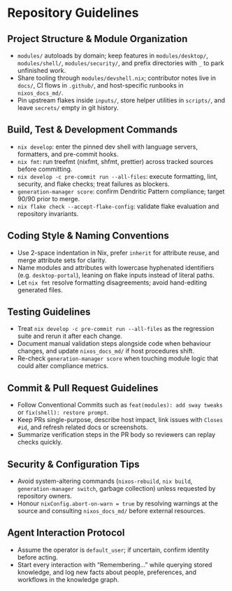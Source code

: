 # Repository Guidelines

## Project Structure & Module Organization

- `modules/` autoloads by domain; keep features in `modules/desktop/`, `modules/shell/`, `modules/security/`, and prefix directories with `_` to park unfinished work.
- Share tooling through `modules/devshell.nix`; contributor notes live in `docs/`, CI flows in `.github/`, and host-specific runbooks in `nixos_docs_md/`.
- Pin upstream flakes inside `inputs/`, store helper utilities in `scripts/`, and leave `secrets/` empty in git history.

## Build, Test & Development Commands

- `nix develop`: enter the pinned dev shell with language servers, formatters, and pre-commit hooks.
- `nix fmt`: run treefmt (nixfmt, shfmt, prettier) across tracked sources before committing.
- `nix develop -c pre-commit run --all-files`: execute formatting, lint, security, and flake checks; treat failures as blockers.
- `generation-manager score`: confirm Dendritic Pattern compliance; target 90/90 prior to merge.
- `nix flake check --accept-flake-config`: validate flake evaluation and repository invariants.

## Coding Style & Naming Conventions

- Use 2-space indentation in Nix, prefer `inherit` for attribute reuse, and merge attribute sets for clarity.
- Name modules and attributes with lowercase hyphenated identifiers (e.g. `desktop-portal`), leaning on flake inputs instead of literal paths.
- Let `nix fmt` resolve formatting disagreements; avoid hand-editing generated files.

## Testing Guidelines

- Treat `nix develop -c pre-commit run --all-files` as the regression suite and rerun it after each change.
- Document manual validation steps alongside code when behaviour changes, and update `nixos_docs_md/` if host procedures shift.
- Re-check `generation-manager score` when touching module logic that could alter compliance metrics.

## Commit & Pull Request Guidelines

- Follow Conventional Commits such as `feat(modules): add sway tweaks` or `fix(shell): restore prompt`.
- Keep PRs single-purpose, describe host impact, link issues with `Closes #id`, and refresh related docs or screenshots.
- Summarize verification steps in the PR body so reviewers can replay checks quickly.

## Security & Configuration Tips

- Avoid system-altering commands (`nixos-rebuild`, `nix build`, `generation-manager switch`, garbage collection) unless requested by repository owners.
- Honour `nixConfig.abort-on-warn = true` by resolving warnings at the source and consulting `nixos_docs_md/` before external resources.

## Agent Interaction Protocol

- Assume the operator is `default_user`; if uncertain, confirm identity before acting.
- Start every interaction with “Remembering...” while querying stored knowledge, and log new facts about people, preferences, and workflows in the knowledge graph.
